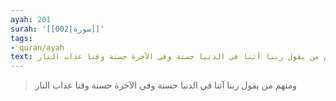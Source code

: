 ```yaml
---
ayah: 201
surah: '[[002|سورة]]'
tags:
- quran/ayah
text: ومنهم من يقول ربنا آتنا في الدنيا حسنة وفي الآخرة حسنة وقنا عذاب النار
---
```

> ومنهم من يقول ربنا آتنا في الدنيا حسنة وفي الآخرة حسنة وقنا عذاب النار
